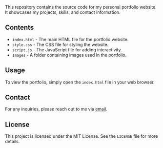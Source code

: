 This repository contains the source code for my personal portfolio website. It showcases my projects, skills, and contact information.

## Contents

- `index.html` - The main HTML file for the portfolio website.
- `style.css` - The CSS file for styling the website.
- `script.js` - The JavaScript file for adding interactivity.
- `Images` - A folder containing images used in the portfolio.

## Usage

To view the portfolio, simply open the `index.html` file in your web browser.

## Contact

For any inquiries, please reach out to me via [email](mailto:nagarvishesh16@gmail.com).

## License

This project is licensed under the MIT License. See the `LICENSE` file for more details.
